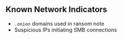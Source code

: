 ## Known Network Indicators

- `.onion` domains used in ransom note
- Suspicious IPs initiating SMB connections
